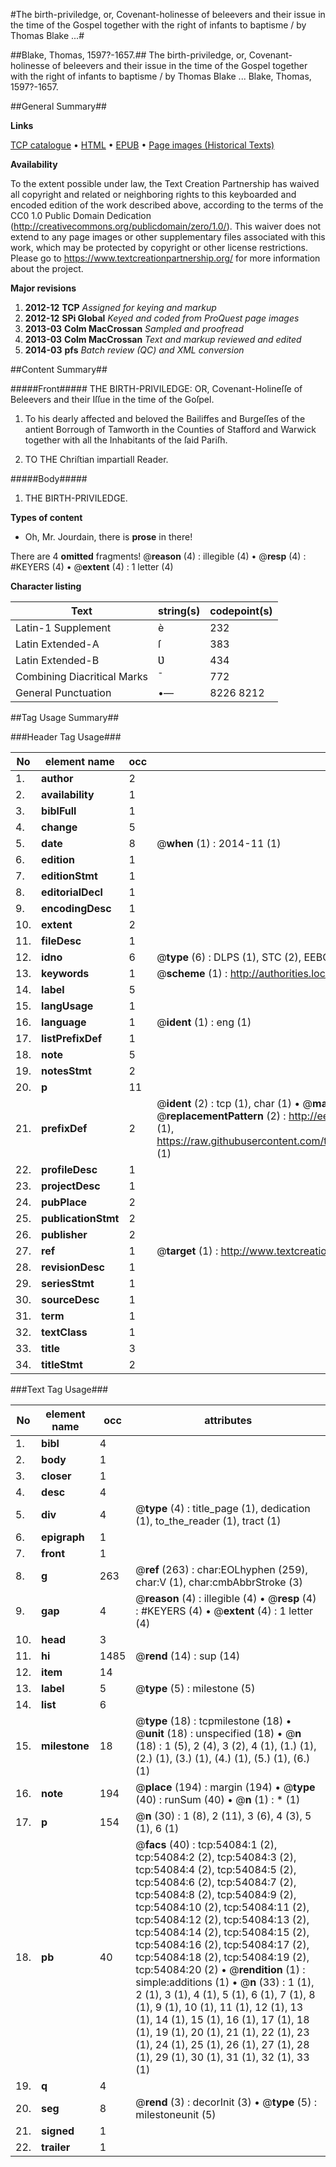 #The birth-priviledge, or, Covenant-holinesse of beleevers and their issue in the time of the Gospel together with the right of infants to baptisme / by Thomas Blake ...#

##Blake, Thomas, 1597?-1657.##
The birth-priviledge, or, Covenant-holinesse of beleevers and their issue in the time of the Gospel together with the right of infants to baptisme / by Thomas Blake ...
Blake, Thomas, 1597?-1657.

##General Summary##

**Links**

[TCP catalogue](http://www.ota.ox.ac.uk/tcp/)  • 
[HTML](http://tei.it.ox.ac.uk/tcp/Texts-HTML/free/A28/A28341.html)  • 
[EPUB](http://tei.it.ox.ac.uk/tcp/Texts-EPUB/free/A28/A28341.epub) • 
[Page images (Historical Texts)](https://historicaltexts.jisc.ac.uk/eebo-12100038e)

**Availability**

To the extent possible under law, the Text Creation Partnership has waived all copyright and related or neighboring rights to this keyboarded and encoded edition of the work described above, according to the terms of the CC0 1.0 Public Domain Dedication (http://creativecommons.org/publicdomain/zero/1.0/). This waiver does not extend to any page images or other supplementary files associated with this work, which may be protected by copyright or other license restrictions. Please go to https://www.textcreationpartnership.org/ for more information about the project.

**Major revisions**

1. __2012-12__ __TCP__ *Assigned for keying and markup*
1. __2012-12__ __SPi Global__ *Keyed and coded from ProQuest page images*
1. __2013-03__ __Colm MacCrossan__ *Sampled and proofread*
1. __2013-03__ __Colm MacCrossan__ *Text and markup reviewed and edited*
1. __2014-03__ __pfs__ *Batch review (QC) and XML conversion*

##Content Summary##

#####Front#####
THE BIRTH-PRIVILEDGE: OR, Covenant-Holineſſe of Beleevers and their Iſſue in the time of the Goſpel.
1. To his dearly affected and beloved the Bailiffes and Burgeſſes of the antient Borrough of Tamworth in the Counties of Stafford and Warwick together with all the Inhabitants of the ſaid Pariſh.

1. TO THE Chriſtian impartiall Reader.

#####Body#####

1. THE BIRTH-PRIVILEDGE.

**Types of content**

  * Oh, Mr. Jourdain, there is **prose** in there!

There are 4 **omitted** fragments! 
 @__reason__ (4) : illegible (4)  •  @__resp__ (4) : #KEYERS (4)  •  @__extent__ (4) : 1 letter (4)

**Character listing**


|Text|string(s)|codepoint(s)|
|---|---|---|
|Latin-1 Supplement|è|232|
|Latin Extended-A|ſ|383|
|Latin Extended-B|Ʋ|434|
|Combining             Diacritical Marks|̄|772|
|General Punctuation|•—|8226 8212|

##Tag Usage Summary##

###Header Tag Usage###

|No|element name|occ|attributes|
|---|---|---|---|
|1.|__author__|2||
|2.|__availability__|1||
|3.|__biblFull__|1||
|4.|__change__|5||
|5.|__date__|8| @__when__ (1) : 2014-11 (1)|
|6.|__edition__|1||
|7.|__editionStmt__|1||
|8.|__editorialDecl__|1||
|9.|__encodingDesc__|1||
|10.|__extent__|2||
|11.|__fileDesc__|1||
|12.|__idno__|6| @__type__ (6) : DLPS (1), STC (2), EEBO-CITATION (1), OCLC (1), VID (1)|
|13.|__keywords__|1| @__scheme__ (1) : http://authorities.loc.gov/ (1)|
|14.|__label__|5||
|15.|__langUsage__|1||
|16.|__language__|1| @__ident__ (1) : eng (1)|
|17.|__listPrefixDef__|1||
|18.|__note__|5||
|19.|__notesStmt__|2||
|20.|__p__|11||
|21.|__prefixDef__|2| @__ident__ (2) : tcp (1), char (1)  •  @__matchPattern__ (2) : ([0-9\-]+):([0-9IVX]+) (1), (.+) (1)  •  @__replacementPattern__ (2) : http://eebo.chadwyck.com/downloadtiff?vid=$1&page=$2 (1), https://raw.githubusercontent.com/textcreationpartnership/Texts/master/tcpchars.xml#$1 (1)|
|22.|__profileDesc__|1||
|23.|__projectDesc__|1||
|24.|__pubPlace__|2||
|25.|__publicationStmt__|2||
|26.|__publisher__|2||
|27.|__ref__|1| @__target__ (1) : http://www.textcreationpartnership.org/docs/. (1)|
|28.|__revisionDesc__|1||
|29.|__seriesStmt__|1||
|30.|__sourceDesc__|1||
|31.|__term__|1||
|32.|__textClass__|1||
|33.|__title__|3||
|34.|__titleStmt__|2||


###Text Tag Usage###

|No|element name|occ|attributes|
|---|---|---|---|
|1.|__bibl__|4||
|2.|__body__|1||
|3.|__closer__|1||
|4.|__desc__|4||
|5.|__div__|4| @__type__ (4) : title_page (1), dedication (1), to_the_reader (1), tract (1)|
|6.|__epigraph__|1||
|7.|__front__|1||
|8.|__g__|263| @__ref__ (263) : char:EOLhyphen (259), char:V (1), char:cmbAbbrStroke (3)|
|9.|__gap__|4| @__reason__ (4) : illegible (4)  •  @__resp__ (4) : #KEYERS (4)  •  @__extent__ (4) : 1 letter (4)|
|10.|__head__|3||
|11.|__hi__|1485| @__rend__ (14) : sup (14)|
|12.|__item__|14||
|13.|__label__|5| @__type__ (5) : milestone (5)|
|14.|__list__|6||
|15.|__milestone__|18| @__type__ (18) : tcpmilestone (18)  •  @__unit__ (18) : unspecified (18)  •  @__n__ (18) : 1 (5), 2 (4), 3 (2), 4 (1), (1.) (1), (2.) (1), (3.) (1), (4.) (1), (5.) (1), (6.) (1)|
|16.|__note__|194| @__place__ (194) : margin (194)  •  @__type__ (40) : runSum (40)  •  @__n__ (1) : * (1)|
|17.|__p__|154| @__n__ (30) : 1 (8), 2 (11), 3 (6), 4 (3), 5 (1), 6 (1)|
|18.|__pb__|40| @__facs__ (40) : tcp:54084:1 (2), tcp:54084:2 (2), tcp:54084:3 (2), tcp:54084:4 (2), tcp:54084:5 (2), tcp:54084:6 (2), tcp:54084:7 (2), tcp:54084:8 (2), tcp:54084:9 (2), tcp:54084:10 (2), tcp:54084:11 (2), tcp:54084:12 (2), tcp:54084:13 (2), tcp:54084:14 (2), tcp:54084:15 (2), tcp:54084:16 (2), tcp:54084:17 (2), tcp:54084:18 (2), tcp:54084:19 (2), tcp:54084:20 (2)  •  @__rendition__ (1) : simple:additions (1)  •  @__n__ (33) : 1 (1), 2 (1), 3 (1), 4 (1), 5 (1), 6 (1), 7 (1), 8 (1), 9 (1), 10 (1), 11 (1), 12 (1), 13 (1), 14 (1), 15 (1), 16 (1), 17 (1), 18 (1), 19 (1), 20 (1), 21 (1), 22 (1), 23 (1), 24 (1), 25 (1), 26 (1), 27 (1), 28 (1), 29 (1), 30 (1), 31 (1), 32 (1), 33 (1)|
|19.|__q__|4||
|20.|__seg__|8| @__rend__ (3) : decorInit (3)  •  @__type__ (5) : milestoneunit (5)|
|21.|__signed__|1||
|22.|__trailer__|1||
